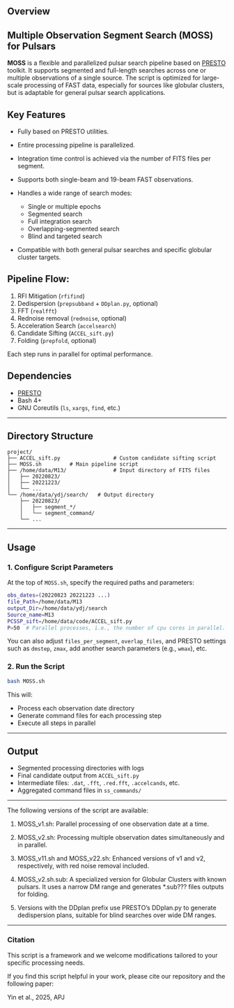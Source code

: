 ## Overview
## Multiple Observation Segment Search (MOSS) for Pulsars

**MOSS** is a flexible and parallelized pulsar search pipeline based on [PRESTO](https://www.cv.nrao.edu/~sransom/presto/) toolkit. It supports segmented and full-length searches across one or multiple observations of a single source. The script is optimized for large-scale processing of FAST data, especially for sources like globular clusters, but is adaptable for general pulsar search applications.

## Key Features

* Fully based on PRESTO utilities.
* Entire processing pipeline is parallelized.
* Integration time control is achieved via the number of FITS files per segment.
* Supports both single-beam and 19-beam FAST observations.
* Handles a wide range of search modes:

  * Single or multiple epochs
  * Segmented search
  * Full integration search
  * Overlapping-segmented search
  * Blind and targeted search

* Compatible with both general pulsar searches and specific globular cluster targets.

## Pipeline Flow:

1. RFI Mitigation (`rfifind`)
2. Dedispersion (`prepsubband` + `DDplan.py`, optional)
3. FFT (`realfft`)
4. Rednoise removal (`rednoise`, optional)
5. Acceleration Search (`accelsearch`)
6. Candidate Sifting (`ACCEL_sift.py`)
7. Folding (`prepfold`, optional)

Each step runs in parallel for optimal performance.

## Dependencies
* [PRESTO](https://www.cv.nrao.edu/~sransom/presto/)
* Bash 4+
* GNU Coreutils (`ls`, `xargs`, `find`, etc.)
---

## Directory Structure

```
project/
├── ACCEL_sift.py                 # Custom candidate sifting script
├── MOSS.sh         # Main pipeline script
├── /home/data/M13/               # Input directory of FITS files
│   ├── 20220823/
│   ├── 20221223/
│   └── ...
└── /home/data/ydj/search/   # Output directory
    ├── 20220823/
    │   ├── segment_*/
    │   └── segment_command/
    └── ...
```

---

## Usage

### 1. Configure Script Parameters

At the top of `MOSS.sh`, specify the required paths and parameters:

```bash
obs_dates=(20220823 20221223 ...)
file_Path=/home/data/M13
output_Dir=/home/data/ydj/search
Source_name=M13
PCSSP_sift=/home/data/code/ACCEL_sift.py
P=50  # Parallel processes, i.e., the number of cpu cores in parallel.
```

You can also adjust `files_per_segment`, `overlap_files`, and PRESTO settings such as `dmstep`, `zmax`, add another search parameters (e.g., `wmax`), etc.

### 2. Run the Script

```bash
bash MOSS.sh
```

This will:

* Process each observation date directory
* Generate command files for each processing step
* Execute all steps in parallel

---

## Output

* Segmented processing directories with logs
* Final candidate output from `ACCEL_sift.py`
* Intermediate files: `.dat`, `.fft`, `.red.fft`, `.accelcands`, etc.
* Aggregated command files in `ss_commands/`

---

The following versions of the script are available:

1. MOSS_v1.sh: Parallel processing of one observation date at a time.

2. MOSS_v2.sh: Processing multiple observation dates simultaneously and in parallel.

3. MOSS_v11.sh and MOSS_v22.sh: Enhanced versions of v1 and v2, respectively, with red noise removal included.

4. MOSS_v2.sh.sub: A specialized version for Globular Clusters with known pulsars. It uses a narrow DM range and generates *.sub??? files outputs for folding.

5. Versions with the DDplan prefix use PRESTO’s DDplan.py to generate dedispersion plans, suitable for blind searches over wide DM ranges.

------
### Citation

This script is a framework and we welcome modifications tailored to your specific processing needs.

If you find this script helpful in your work, please cite our repository and the following paper:

Yin et al., 2025, APJ



